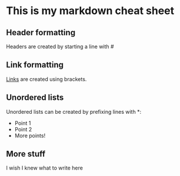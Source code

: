 # This is my markdown cheat sheet

## Header formatting

Headers are created by starting a line with #

## Link formatting

[Links](https://www.github.com) are created using brackets.

## Unordered lists

Unordered lists can be created by prefixing lines with *:

* Point 1
* Point 2
* More points!

## More stuff

I wish I knew what to write here
